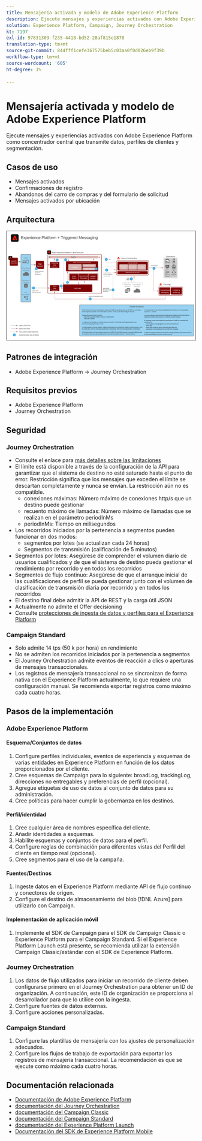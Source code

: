 ```yaml
---
title: Mensajería activada y modelo de Adobe Experience Platform
description: Ejecute mensajes y experiencias activados con Adobe Experience Platform como concentrador central que transmite datos, perfiles de clientes y segmentación.
solution: Experience Platform, Campaign, Journey Orchestration
kt: 7197
exl-id: 97831309-f235-4418-bd52-28af815e1878
translation-type: tm+mt
source-git-commit: 844fff1cefe367575beb5c03aa0f0d026eb9f39b
workflow-type: tm+mt
source-wordcount: '605'
ht-degree: 1%

---
```


# Mensajería activada y modelo de Adobe Experience Platform

Ejecute mensajes y experiencias activados con Adobe Experience Platform como concentrador central que transmite datos, perfiles de clientes y segmentación.

## Casos de uso

* Mensajes activados
* Confirmaciones de registro
* Abandonos del carro de compras y del formulario de solicitud
* Mensajes activados por ubicación

## Arquitectura

<img src="assets/triggered.svg" alt="Arquitectura de referencia para el escenario de Mensajería activada y Adobe Experience Platform" style="border:1px solid #4a4a4a" />

## Patrones de integración

* Adobe Experience Platform -> Journey Orchestration

## Requisitos previos

* Adobe Experience Platform
* Journey Orchestration

## Seguridad

### Journey Orchestration

* Consulte el enlace para [más detalles sobre las limitaciones](https://experienceleague.adobe.com/docs/journeys/using/starting-with-journeys/limitations.html?lang=en#starting-with-journeys)
* El límite está disponible a través de la configuración de la API para garantizar que el sistema de destino no esté saturado hasta el punto de error. Restricción significa que los mensajes que exceden el límite se descartan completamente y nunca se envían. La restricción aún no es compatible.
   * conexiones máximas: Número máximo de conexiones http/s que un destino puede gestionar
   * recuento máximo de llamadas: Número máximo de llamadas que se realizan en el parámetro periodInMs
   * periodInMs: Tiempo en milisegundos
* Los recorridos iniciados por la pertenencia a segmentos pueden funcionar en dos modos:
   * segmentos por lotes (se actualizan cada 24 horas)
   * Segmentos de transmisión (calificación de 5 minutos)
* Segmentos por lotes: Asegúrese de comprender el volumen diario de usuarios cualificados y de que el sistema de destino pueda gestionar el rendimiento por recorrido y en todos los recorridos
* Segmentos de flujo continuo: Asegúrese de que el arranque inicial de las cualificaciones de perfil se pueda gestionar junto con el volumen de clasificación de transmisión diaria por recorrido y en todos los recorridos
* El destino final debe admitir la API de REST y la carga útil JSON
* Actualmente no admite el Offer decisioning
* Consulte [protecciones de ingesta de datos y perfiles para el Experience Platform](https://experienceleague.adobe.com/docs/experience-platform/profile/guardrails.html?lang=en)

### Campaign Standard

* Solo admite 14 tps (50 k por hora) en rendimiento
* No se admiten los recorridos iniciados por la pertenencia a segmentos
* El Journey Orchestration admite eventos de reacción a clics o aperturas de mensajes transaccionales.
* Los registros de mensajería transaccional no se sincronizan de forma nativa con el Experience Platform actualmente, lo que requiere una configuración manual. Se recomienda exportar registros como máximo cada cuatro horas.


## Pasos de la implementación

### Adobe Experience Platform

#### Esquema/Conjuntos de datos

1. Configure perfiles individuales, eventos de experiencia y esquemas de varias entidades en Experience Platform en función de los datos proporcionados por el cliente.
1. Cree esquemas de Campaign para lo siguiente: broadLog, trackingLog, direcciones no entregables y preferencias de perfil (opcional).
1. Agregue etiquetas de uso de datos al conjunto de datos para su administración.
1. Cree políticas para hacer cumplir la gobernanza en los destinos.

#### Perfil/identidad

1. Cree cualquier área de nombres específica del cliente.
1. Añadir identidades a esquemas.
1. Habilite esquemas y conjuntos de datos para el perfil.
1. Configure reglas de combinación para diferentes vistas del Perfil del cliente en tiempo real (opcional).
1. Cree segmentos para el uso de la campaña.

#### Fuentes/Destinos

1. Ingeste datos en el Experience Platform mediante API de flujo continuo y conectores de origen.
1. Configure el destino de almacenamiento del blob [!DNL Azure] para utilizarlo con Campaign.

#### Implementación de aplicación móvil

1. Implemente el SDK de Campaign para el SDK de Campaign Classic o Experience Platform para el Campaign Standard. Si el Experience Platform Launch está presente, se recomienda utilizar la extensión Campaign Classic/estándar con el SDK de Experience Platform.


### Journey Orchestration

1. Los datos de flujo utilizados para iniciar un recorrido de cliente deben configurarse primero en el Journey Orchestration para obtener un ID de organización. A continuación, este ID de organización se proporciona al desarrollador para que lo utilice con la ingesta.
1. Configure fuentes de datos externas.
1. Configure acciones personalizadas.

### Campaign Standard

1. Configure las plantillas de mensajería con los ajustes de personalización adecuados.
1. Configure los flujos de trabajo de exportación para exportar los registros de mensajería transaccional. La recomendación es que se ejecute como máximo cada cuatro horas.


## Documentación relacionada

* [Documentación de Adobe Experience Platform](https://experienceleague.adobe.com/docs/experience-platform.html?lang=en)
* [documentación del Journey Orchestration](https://experienceleague.adobe.com/docs/journey-orchestration.html?lang=en)
* [documentación del Campaign Classic](https://experienceleague.adobe.com/docs/campaign-classic.html?lang=en)
* [documentación del Campaign Standard](https://experienceleague.adobe.com/docs/campaign-standard.html?lang=en)
* [documentación del Experience Platform Launch](https://experienceleague.adobe.com/docs/launch.html?lang=en)
* [Documentación del SDK de Experience Platform Mobile](https://experienceleague.adobe.com/docs/mobile.html?lang=en)
